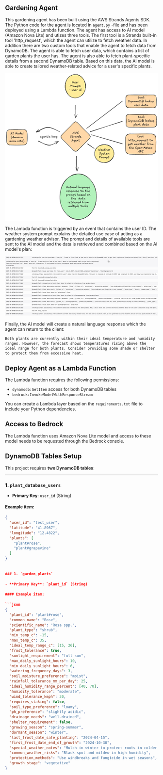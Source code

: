 ## Gardening Agent

This gardening agent has been built using the AWS Strands Agents SDK. The Python code for the agent is located in ```agent.py``` -file and has been deployed using a 
Lambda function. The agent has access to AI model (Amazon Nova Lite) and utizes three tools. The first tool is a Strands built-in tool 'http_request', which the agent
can utilize to fetch weather data. In addition there are two custom tools that enable the agent to fetch data from DynamoDB. The agent is able to fetch
user data, which contains a list of garden plants the user has. The agent is also able to fetch plant-specific details from a second DynamoDB table. Based on this data, the
AI model is able to create tailored weather-related advice for a user's specific plants.

![diagram](./images/gardening-agent.png)

The Lambda function is triggered by an event that contains the user ID. The weather system prompt explains the detailed use case of acting as a gardening weather advisor.
The prompt and details of available tools are sent to the AI model and the data is retrieved and combined based on the AI model's plan:

![cloudwatch_logs](./images/cloudwatch_logs.jpg)

Finally, the AI model will create a natural language response which the agent can return to the client:
```
Both plants are currently within their ideal temperature and humidity ranges. However, the forecast shows temperatures rising above the ideal range for both plants. Consider providing some shade or shelter to protect them from excessive heat.
```

## Deploy Agent as a Lambda Function

The Lambda function requires the following permissions:

- `dynamodb:GetItem` access for both DynamoDB tables
- `bedrock:InvokeModelWithResponseStream`

You can create a Lambda layer based on the `requirements.txt` file to include your Python dependencies.


## Access to Bedrock

The Lambda function uses Amazon Nova Lite model and access to these model needs to be requested through the Bedrock console. 


## DynamoDB Tables Setup

This project requires **two DynamoDB tables**:

---

### 1. `plant_database_users`

- **Primary Key**: `user_id` (String)

#### Example item:

```json
{
  "user_id": "test_user",
  "latitude": "41.8967",
  "longitude": "12.4822",
  "plants": [
    "plant#rose",
    "plant#grapevine"
  ]
}


### 1. `garden_plants`

- **Primary Key**: `plant_id` (String)

#### Example item:

```json
{
  "plant_id": "plant#rose",
  "common_name": "Rose",
  "scientific_name": "Rosa spp.",
  "plant_type": "shrub",
  "min_temp_c": -15,
  "max_temp_c": 35,
  "ideal_temp_range_c": [15, 26],
  "frost_tolerance": true,
  "sunlight_requirement": "full sun",
  "max_daily_sunlight_hours": 10,
  "min_daily_sunlight_hours": 6,
  "watering_frequency_days": 3,
  "soil_moisture_preference": "moist",
  "rainfall_tolerance_mm_per_day": 25,
  "ideal_humidity_range_percent": [40, 70],
  "humidity_tolerance": "moderate",
  "wind_tolerance_kmph": 30,
  "requires_staking": false,
  "soil_type_preference": "loamy",
  "ph_preference": "slightly acidic",
  "drainage_needs": "well-drained",
  "shelter_requirement": false,
  "growing_season": "spring-summer",
  "dormant_season": "winter",
  "last_frost_date_safe_planting": "2024-04-15",
  "first_frost_date_end_of_growth": "2024-10-30",
  "special_weather_notes": "Mulch in winter to protect roots in colder climates",
  "common_weather_risks": "Black spot and mildew in high humidity",
  "protection_methods": "Use windbreaks and fungicide in wet seasons",
  "growth_stage": "vegetative"
}

